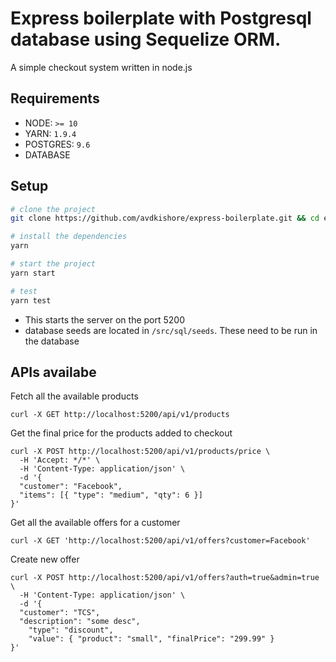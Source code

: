 # Express boilerplate with Postgresql database using Sequelize ORM.

A simple checkout system written in node.js

## Requirements

* NODE: `>= 10`
* YARN: `1.9.4`
* POSTGRES: `9.6`
* DATABASE

## Setup

```bash
# clone the project
git clone https://github.com/avdkishore/express-boilerplate.git && cd express-boilerplate

# install the dependencies
yarn

# start the project
yarn start

# test
yarn test
```

* This starts the server on the port 5200
* database seeds are located in `/src/sql/seeds`. These need to be run in the database

## APIs availabe

Fetch all the available products

```curl
curl -X GET http://localhost:5200/api/v1/products
```

Get the final price for the products added to checkout

```curl
curl -X POST http://localhost:5200/api/v1/products/price \
  -H 'Accept: */*' \
  -H 'Content-Type: application/json' \
  -d '{
  "customer": "Facebook",
  "items": [{ "type": "medium", "qty": 6 }]
}'
```

Get all the available offers for a customer

```curl
curl -X GET 'http://localhost:5200/api/v1/offers?customer=Facebook'
```

Create new offer

```curl
curl -X POST http://localhost:5200/api/v1/offers?auth=true&admin=true \
  -H 'Content-Type: application/json' \
  -d '{
  "customer": "TCS",
  "description": "some desc",
    "type": "discount",
    "value": { "product": "small", "finalPrice": "299.99" }
}'
```

